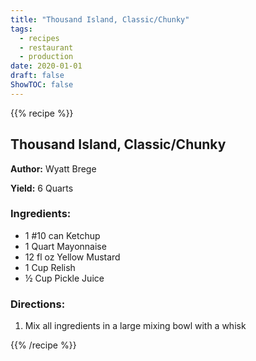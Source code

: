```yaml
---
title: "Thousand Island, Classic/Chunky"
tags:
  - recipes
  - restaurant
  - production
date: 2020-01-01 
draft: false
ShowTOC: false
---
```


{{% recipe %}}

## Thousand Island, Classic/Chunky

**Author:** Wyatt Brege

**Yield:** 6 Quarts

### Ingredients:

- 1 #10 can Ketchup
- 1 Quart Mayonnaise
- 12 fl oz Yellow Mustard
- 1 Cup Relish
- ½ Cup Pickle Juice

### Directions:

1.  Mix all ingredients in a large mixing bowl with a whisk



{{% /recipe %}}
